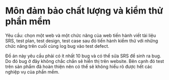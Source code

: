# Môn đảm bảo chất lượng và kiểm thử phần mềm
Yêu cầu: chọn một web và một chức năng của web
tiến hành viết tài liệu SRS, test plan, test design, test case 
sau đó tiến hành kiểm thử với những chức năng trên
cuối cùng log bug vào test defect.


Đồ án này yêu cầu phải có ít nhất 10 bug và có thể sửa SRS để sinh ra bug. 
Do đó bug ở đây không chắc chắn sẽ hiển thị trên website.
Bên cạnh đó test trên sản phẩm đã hoàn thiện nên có thể sẽ không hiểu rõ được hết các nghiệp vụ của phần mềm.
